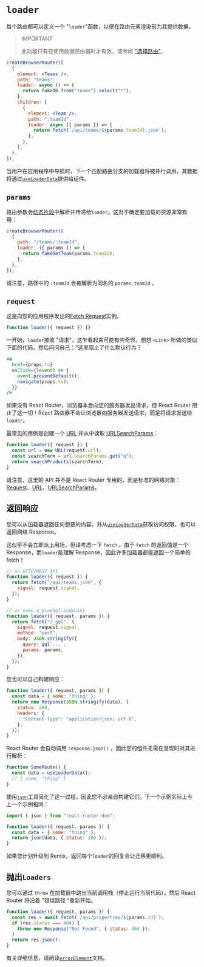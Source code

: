 # `loader`

每个路由都可以定义一个 "`loader`"函数，以便在路由元素渲染前为其提供数据。

> IMPORTANT
>
> 此功能只有在使用数据路由器时才有效，请参阅 ["选择路由"](https://baimingxuan.github.io/react-router6-doc/routers/picking-a-router)。

```jsx
createBrowserRouter([
  {
    element: <Teams />,
    path: "teams",
    loader: async () => {
      return fakeDb.from("teams").select("*");
    },
    children: [
      {
        element: <Team />,
        path: ":teamId",
        loader: async ({ params }) => {
          return fetch(`/api/teams/${params.teamId}.json`);
        },
      },
    ],
  },
]);
```

当用户在应用程序中导航时，下一个匹配路由分支的加载器将被并行调用，其数据将通过[`useLoaderData`](https://baimingxuan.github.io/react-router6-doc/hooks/use-loader-data)提供给组件。

## `params`

路由参数会[动态片段](https://baimingxuan.github.io/react-router6-doc/route/route#dynamic-segments)中解析并传递给`loader`。这对于确定要加载的资源非常有用：

```jsx
createBrowserRouter([
  {
    path: "/teams/:teamId",
    loader: ({ params }) => {
      return fakeGetTeam(params.teamId);
    },
  },
]);
```

请注意，路径中的 `:teamId` 会被解析为同名的 `params.teamId` 。

## `request`

这是向您的应用程序发出的[Fetch Request](https://developer.mozilla.org/en-US/docs/Web/API/Request)实例。

```jsx
function loader({ request }) {}
```

一开始，`loader`接收 "请求"，这乍看起来可能有些奇怪。想想 `<Link>` 所做的类似下面的代码，然后问问自己："这里阻止了什么默认行为？

```jsx
<a
  href={props.to}
  onClick={(event) => {
    event.preventDefault();
    navigate(props.to);
  }}
/>
```

如果没有 React Router，浏览器本会向您的服务器发出请求，但 React Router 阻止了这一切！React 路由器不会让浏览器向服务器发送请求，而是将请求发送给`loader`。

最常见的用例是创建一个 [URL](https://developer.mozilla.org/en-US/docs/Web/API/URL) 并从中读取 [URLSearchParams](https://developer.mozilla.org/en-US/docs/Web/API/URLSearchParams)：

```jsx
function loader({ request }) {
  const url = new URL(request.url);
  const searchTerm = url.searchParams.get("q");
  return searchProducts(searchTerm);
}
```

请注意，这里的 API 并不是 React Router 专用的，而是标准的网络对象：[Request](https://developer.mozilla.org/en-US/docs/Web/API/Request)、[URL](https://developer.mozilla.org/en-US/docs/Web/API/URL)、[URLSearchParams](https://developer.mozilla.org/en-US/docs/Web/API/URLSearchParams)。

## 返回响应

您可以从加载器返回任何想要的内容，并从[`useLoaderData`](https://baimingxuan.github.io/react-router6-doc/hooks/use-loader-data)获取访问权限，也可以返回网络 Response。

这似乎不会立即派上用场，但请考虑一下 `fetch` 。由于 `fetch` 的返回值是一个 Response，而`loader`能理解 Response，因此许多加载器都能返回一个简单的 fetch！

```jsx
// an HTTP/REST API
function loader({ request }) {
  return fetch("/api/teams.json", {
    signal: request.signal,
  });
}

// or even a graphql endpoint
function loader({ request, params }) {
  return fetch("/_gql", {
    signal: request.signal,
    method: "post",
    body: JSON.stringify({
      query: gql`...`,
      params: params,
    }),
  });
}
```

您也可以自己构建响应：

```jsx
function loader({ request, params }) {
  const data = { some: "thing" };
  return new Response(JSON.stringify(data), {
    status: 200,
    headers: {
      "Content-Type": "application/json; utf-8",
    },
  });
}
```

React Router 会自动调用 `response.json()` ，因此您的组件无需在呈现时对其进行解析：

```jsx
function SomeRoute() {
  const data = useLoaderData();
  // { some: "thing" }
}
```

使用[`json`](https://baimingxuan.github.io/react-router6-doc/fetch/json)工具简化了这一过程，因此您不必亲自构建它们。下一个示例实际上与上一个示例相同：

```jsx
import { json } from "react-router-dom";

function loader({ request, params }) {
  const data = { some: "thing" };
  return json(data, { status: 200 });
}
```

如果您计划升级到 Remix，返回每个`loader`的回复会让迁移更顺利。

## 抛出`Loaders`

您可以通过 `throw` 在加载器中跳出当前调用栈（停止运行当前代码），然后 React Router 将沿着 "错误路径 "重新开始。

```jsx
function loader({ request, params }) {
  const res = await fetch(`/api/properties/${params.id}`);
  if (res.status === 404) {
    throw new Response("Not Found", { status: 404 });
  }
  return res.json();
}
```

有关详细信息，请阅读[`errorElement`](https://baimingxuan.github.io/react-router6-doc/route/error-element)文档。